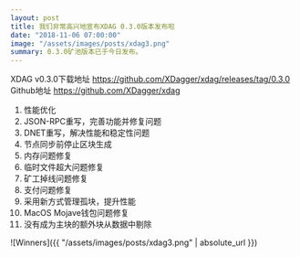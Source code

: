 ```yaml
---
layout: post
title: 我们非常高兴地宣布XDAG 0.3.0版本发布啦
date: "2018-11-06 07:00:00"
image: "/assets/images/posts/xdag3.png"
summary: 0.3.0矿池版本已于今日发布。
---
```


XDAG v0.3.0下载地址
https://github.com/XDagger/xdag/releases/tag/0.3.0
Github地址
https://github.com/XDagger/xdag

1. 性能优化
2. JSON-RPC重写，完善功能并修复问题
3. DNET重写，解决性能和稳定性问题
4. 节点同步前停止区块生成
5. 内存问题修复
6. 临时文件超大问题修复
7. 矿工掉线问题修复
8. 支付问题修复
9. 采用新方式管理孤块，提升性能
10. MacOS Mojave钱包问题修复
11. 没有成为主块的额外块从数据中剔除


![Winners]({{ "/assets/images/posts/xdag3.png" | absolute_url  }})
